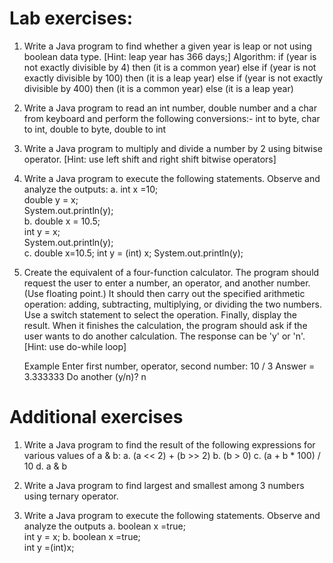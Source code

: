 # Lab exercises:
1. Write a Java program to find whether a given year is leap or not using boolean data type. [Hint: leap year has 366 days;]
	Algorithm:
	if (year is not exactly divisible by 4) then (it is a common year)
	else
	if (year is not exactly divisible by 100) then (it is a leap year)
	else
	if (year is not exactly divisible by 400) then (it is a common year)
	else (it is a leap year)

2. Write a Java program to read an int number, double number and  a char from keyboard and perform the following conversions:-  int to byte, char to int, double to byte, double to int

3. Write a Java program to multiply and divide a number by 2 using bitwise operator. [Hint: use left shift and right shift bitwise operators]

4. Write a Java program to execute the following statements. Observe and analyze the outputs:
a. 	int x =10;		    
  	double y = x;		          
  	System.out.println(y);	          
b.  	double x = 10.5; 	
	int y = x;		     
	System.out.println(y);       
c. 	double x=10.5;
	int y = (int) x;
	System.out.println(y);

5.	Create the equivalent of a four-function calculator. The program should request the user to enter a number, an operator, and another number. (Use floating point.) It should then carry out the specified arithmetic operation: adding, subtracting, multiplying, or dividing the two numbers. Use a switch statement to select the operation. Finally, display the result. When it finishes the calculation, the program should ask if the user wants to do another calculation. The response can be 'y' or 'n'. [Hint: use do-while loop]

	Example 
	Enter first number, operator, second number: 10 / 3 
	Answer = 3.333333
	Do another (y/n)? n
# Additional exercises	
1. Write a Java program to find the result of the following expressions for various values of a & b:
	a. (a << 2) + (b >> 2)
	b. (b > 0)
	c. (a + b * 100) / 10
	d. a & b

2. Write a Java program to find largest and smallest among 3 numbers using ternary operator.

3. Write a Java program to execute the following statements. Observe and analyze the outputs
a. 	boolean x =true;   
	int y = x;
b.  	boolean x =true;		     
	int y =(int)x;
